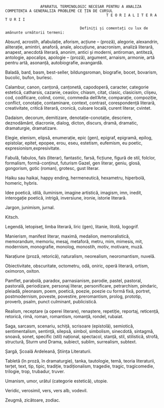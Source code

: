                     APARATUL TERMINOLOGIC NECESAR PENTRU A ANALIZA COMPETENȚA A GENERALIZA PROBLEME CE ȚIN DE CURSUL 
                                                  T E O R I A L I T E R A T U R I I 

                                      Definiți și comentați cu lux de amănunte următorii termeni:
                                        
  Absurd, acrostih, afabulație, aforism, acțiune – (proză), alegorie, alexandrin, aliterație, amintiri, anaforă, anale, alocuțiune, anacronism, analiză literară, anapest, anecdotă literară, anonim, antici și moderni, antiroman, antiteză, antologie, apocalips, 
apologie – (proză), argument, arnaism, armonie, artă pentru artă, asonanță, autobiografie, avangardă.

  Baladă, bard, basm, best-seller, bildungsroman, biografie, bocet, bovarism, bucolic, bufon, burlesc.

  Calambur, canon, canțonă, canțonetă, capodoperă, caracter, categorie estetică, catharsis, cazanie, ceaslov, chiasm, citat, clasic, clasicism, clișeu, cod, codificare, colind, comic, commedia dell’Arte, comparație, compoziție, conflict, conotație, contaminare, context, contrast, corespondență literară, creativitate, critică literară, cronică, culoare locală, curent literar, cvintet.

  Dadaism, decorum, demitizare, denotație-conotație, descriere, deznodământ, diacronie, dialog, dicton, discurs, dramă, dramatic, dramaturgie, dramatizare.

  Elegie, elenism, elipsă, enumerație, epic (gen), epigraf, epigramă, epilog, epistolar, epitet, epopee, erou, eseu, estetism, eufemism, eu poetic, expresionism,expresivitate.

  Fabulă, fabulos, fals (literar), fantastic, farsă, ficțiune, figură de stil, folclor, formalism, formă-conținut, futurism
Gazel, gen literar, geniu, glosă, gongorism, gotic (roman), grotesc, gust literar.

  Haiku sau haikai, happy ending, hermeneutică, hexametru, hiperbolă, homeric, hybris.

  Idee poetică, idilă, iluminism, imagine artistică, imagism, imn, inedit, interogație poetică, intrigă, inversiune, ironie, istorie literară.

  Jargon, junimism, jurnal.

  Kitsch.

  Legendă, letopiseț, limba literară, liric (gen), litanie, litotă, logogrif.

  Manierism, manifest literar, maximă, medalion, memoralistică, memorandum, memoriu, mesaj, metaforă, metru, mim, mimesis, mit, modernism, monografie, monolog, monostih, motiv, motivare, muză.

  Narațiune (proză, retorică), naturalism, neorealism, neoromantism, nuvelă. 

  Obiectivitate, obscuritate, octometru, odă, oniric, operă literară, ortism, oximoron, oxiton.

  Pamflet, parabolă, paradox, parnasianism, parodie, pastel, pastoral, pastorală, periodizare, personaj literar, personificare, petrarchism, pindaric, pleiadă, pleonasm, poem, poetică, poezie, poezie cu formă fixă, portret, postmodernism, poveste, povestire, preromantism, prolog, prototip, proverb, psalm, punct culminant, publicistică.

  Realism, receptare (a operei literare), renaștere, repetiție, reportaj, reticență, retorică, rimă, roman, romantism, romanță, rondel, rubaiat.

  Saga, sarcasm, scenariu, schiță, scrisoare (epistolă), semiotică, sentimentalism, sentință, silepsă, simbol, simbolism, sinecdotă, sintagmă, snoavă, sonet, specific (stil) național, spectacol, stanță, stil, stilistică, strofă, structură, Sturm und Drama, subiect, sublim, surrealism, subtext.

  Șargă, Școală Ardeleană, Știința Literaturii. 

  Tabletă (în proză, în dramaturgie), tanka, tautologie, temă, teoria literaturii, terțet, text, tip, tipic, tradiție, tradiționalism, tragedie, tragic, tragicomedie, trilogie, trop, trubadur, truver.

  Umanism, umor, urâtul (categorie estetică), utopie.

  Veridic, verosimil, vers, vers alb, vodevil.

  Zeugmă, zicătoare, zodiac.

